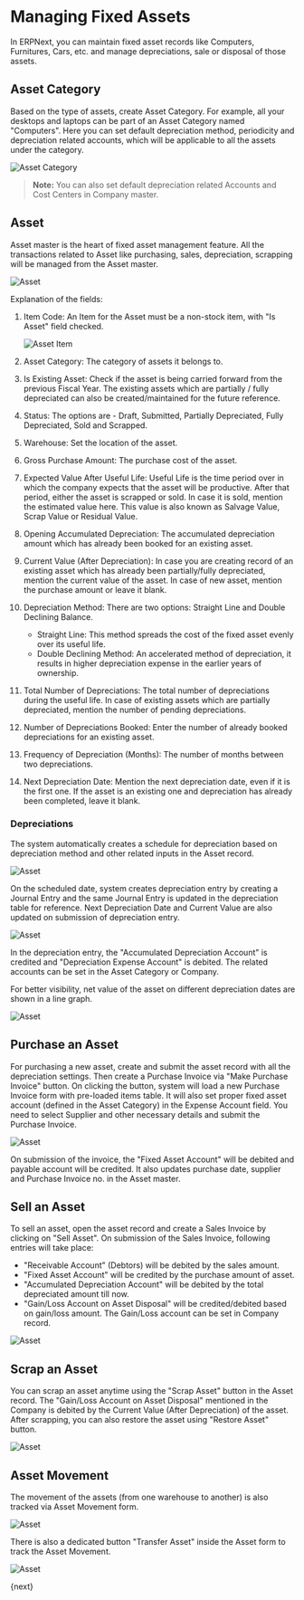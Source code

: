 # Managing Fixed Assets

In ERPNext, you can maintain fixed asset records like Computers, Furnitures, Cars, etc. and manage depreciations, sale or disposal of those assets.

## Asset Category

Based on the type of assets, create Asset Category. For example, all your desktops and laptops can be part of an Asset Category named "Computers". Here you can set default depreciation method, periodicity and depreciation related accounts, which will be applicable to all the assets under the category.

<img class="screenshot" alt="Asset Category" src="/docs/assets/img/accounts/asset-category.png">

> **Note:** You can also set default depreciation related Accounts and Cost Centers in Company master.

## Asset

Asset master is the heart of fixed asset management feature. All the transactions related to Asset like purchasing, sales, depreciation, scrapping will be managed from the Asset master.

<img class="screenshot" alt="Asset" src="/docs/assets/img/accounts/asset.png">

Explanation of the fields:

1. Item Code: An Item for the Asset must be a non-stock item, with "Is Asset" field checked.

	<img class="screenshot" alt="Asset Item" src="/docs/assets/img/accounts/asset-item.png">

2. Asset Category: The category of assets it belongs to.
3. Is Existing Asset: Check if the asset is being carried forward from the previous Fiscal Year. The existing assets which are partially / fully depreciated can also be created/maintained for the future reference.
4. Status: The options are - Draft, Submitted, Partially Depreciated, Fully Depreciated, Sold and Scrapped.
5. Warehouse: Set the location of the asset.
6. Gross Purchase Amount: The purchase cost of the asset.
7. Expected Value After Useful Life: Useful Life is the time period over in which the company expects that the asset will be productive. After that period, either the asset is scrapped or sold. In case it is sold, mention the estimated value here. This value is also known as Salvage Value, Scrap Value or Residual Value.
8. Opening Accumulated Depreciation: The accumulated depreciation amount which has already been booked for an existing asset.
9. Current Value (After Depreciation): In case you are creating record of an existing asset which has already been partially/fully depreciated, mention the current value of the asset. In case of new asset, mention the purchase amount or leave it blank.
10. Depreciation Method: There are two options: Straight Line and Double Declining Balance.
	- Straight Line: This method spreads the cost of the fixed asset evenly over its useful life.
	- Double Declining Method: An accelerated method of depreciation, it results in higher depreciation expense in the earlier years of ownership.
10. Total Number of Depreciations: The total number of depreciations during the useful life. In case of existing assets which are partially depreciated, mention the number of pending depreciations.
11. Number of Depreciations Booked: Enter the number of already booked depreciations for an existing asset.
12. Frequency of Depreciation (Months): The number of months between two depreciations.
13. Next Depreciation Date: Mention the next depreciation date, even if it is the first one. If the asset is an existing one and depreciation has already been completed, leave it blank.

### Depreciations

The system automatically creates a schedule for depreciation based on depreciation method and other related inputs in the Asset record.

<img class="screenshot" alt="Asset" src="/docs/assets/img/accounts/depreciation-schedule.png">

On the scheduled date, system creates depreciation entry by creating a Journal Entry and the same Journal Entry is updated in the depreciation table for reference. Next Depreciation Date and Current Value are also updated on submission of depreciation entry.

<img class="screenshot" alt="Asset" src="/docs/assets/img/accounts/depreciation-entry.png">

In the depreciation entry, the "Accumulated Depreciation Account" is credited and "Depreciation Expense Account" is debited. The related accounts can be set in the Asset Category or Company.

For better visibility, net value of the asset on different depreciation dates are shown in a line graph.

<img class="screenshot" alt="Asset" src="/docs/assets/img/accounts/asset-graph.png">


## Purchase an Asset

For purchasing a new asset, create and submit the asset record with all the depreciation settings. Then create a Purchase Invoice via "Make Purchase Invoice" button. On clicking the button, system will load a new Purchase Invoice form with pre-loaded items table. It will also set proper fixed asset account (defined in the Asset Category) in the Expense Account field. You need to select Supplier and other necessary details and submit the Purchase Invoice.

<img class="screenshot" alt="Asset" src="/docs/assets/img/accounts/asset-purchase-invoice.png">

On submission of the invoice, the "Fixed Asset Account" will be debited and payable account will be credited. It also updates purchase date, supplier and Purchase Invoice no. in the Asset master.


## Sell an Asset

To sell an asset, open the asset record and create a Sales Invoice by clicking on "Sell Asset". On submission of the Sales Invoice, following entries will take place:

- "Receivable Account" (Debtors) will be debited by the sales amount.
- "Fixed Asset Account" will be credited by the purchase amount of asset.
- "Accumulated Depreciation Account" will be debited by the total depreciated amount till now.
- "Gain/Loss Account on Asset Disposal" will be credited/debited based on gain/loss amount. The Gain/Loss account can be set in Company record.

<img class="screenshot" alt="Asset" src="/docs/assets/img/accounts/asset-sales.png">


## Scrap an Asset

You can scrap an asset anytime using the "Scrap Asset" button in the Asset record. The "Gain/Loss Account on Asset Disposal" mentioned in the Company is debited by the Current Value (After Depreciation) of the asset. After scrapping, you can also restore the asset using "Restore Asset" button.

<img class="screenshot" alt="Asset" src="/docs/assets/img/accounts/scrap-journal-entry.png">

## Asset Movement

The movement of the assets (from one warehouse to another) is also tracked via Asset Movement form.

<img class="screenshot" alt="Asset" src="/docs/assets/img/accounts/asset-movement.png">

There is also a dedicated button "Transfer Asset" inside the Asset form to track the Asset Movement.

<img class="screenshot" alt="Asset" src="/docs/assets/img/accounts/asset-movement-using-button.png">

{next}
